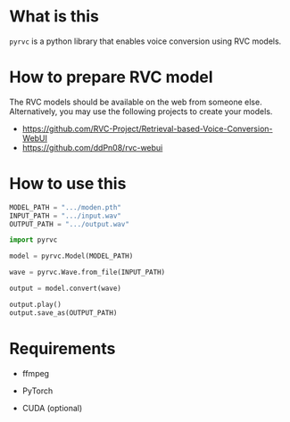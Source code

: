 # What is this

``pyrvc`` is a python library that enables voice conversion using RVC models.

# How to prepare RVC model

The RVC models should be available on the web from someone else. <br>
Alternatively, you may use the following projects to create your models.

- https://github.com/RVC-Project/Retrieval-based-Voice-Conversion-WebUI
- https://github.com/ddPn08/rvc-webui

# How to use this

```python
MODEL_PATH = ".../moden.pth"
INPUT_PATH = ".../input.wav"
OUTPUT_PATH = ".../output.wav"

import pyrvc

model = pyrvc.Model(MODEL_PATH)

wave = pyrvc.Wave.from_file(INPUT_PATH)

output = model.convert(wave)

output.play()
output.save_as(OUTPUT_PATH)
```

# Requirements

- ffmpeg

- PyTorch

- CUDA (optional)
